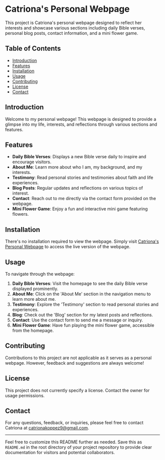 # Catriona's Personal Webpage

This project is Catriona's personal webpage designed to reflect her interests and showcase various sections including daily Bible verses, personal blog posts, contact information, and a mini flower game.

## Table of Contents

- [Introduction](#introduction)
- [Features](#features)
- [Installation](#installation)
- [Usage](#usage)
- [Contributing](#contributing)
- [License](#license)
- [Contact](#contact)

## Introduction

Welcome to my personal webpage! This webpage is designed to provide a glimpse into my life, interests, and reflections through various sections and features.

## Features

- **Daily Bible Verses**: Displays a new Bible verse daily to inspire and encourage visitors.
- **About Me**: Learn more about who I am, my background, and my interests.
- **Testimony**: Read personal stories and testimonies about faith and life experiences.
- **Blog Posts**: Regular updates and reflections on various topics of interest.
- **Contact**: Reach out to me directly via the contact form provided on the webpage.
- **Mini Flower Game**: Enjoy a fun and interactive mini game featuring flowers.

## Installation

There's no installation required to view the webpage. Simply visit [Catriona's Personal Webpage](https://Catriona-c.github.io) to access the live version of the webpage.

## Usage

To navigate through the webpage:

1. **Daily Bible Verses**: Visit the homepage to see the daily Bible verse displayed prominently.
2. **About Me**: Click on the 'About Me' section in the navigation menu to learn more about me.
3. **Testimony**: Explore the 'Testimony' section to read personal stories and experiences.
4. **Blog**: Check out the 'Blog' section for my latest posts and reflections.
5. **Contact**: Use the contact form to send me a message or inquiry.
6. **Mini Flower Game**: Have fun playing the mini flower game, accessible from the homepage.

## Contributing

Contributions to this project are not applicable as it serves as a personal webpage. However, feedback and suggestions are always welcome!

## License

This project does not currently specify a license. Contact the owner for usage permissions.

## Contact

For any questions, feedback, or inquiries, please feel free to contact Catriona at [catrionakoppez9@gmail.com](mailto:catrionakoppez9@gmail.com).

---

Feel free to customize this README further as needed. Save this as `README.md` in the root directory of your project repository to provide clear documentation for visitors and potential collaborators.
